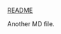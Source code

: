 [README](https://docsify-this.net/?basePath=https://raw.githubusercontent.com/paulhibbitts/my-hack-md/main&homepage=README.md)

Another MD file.
